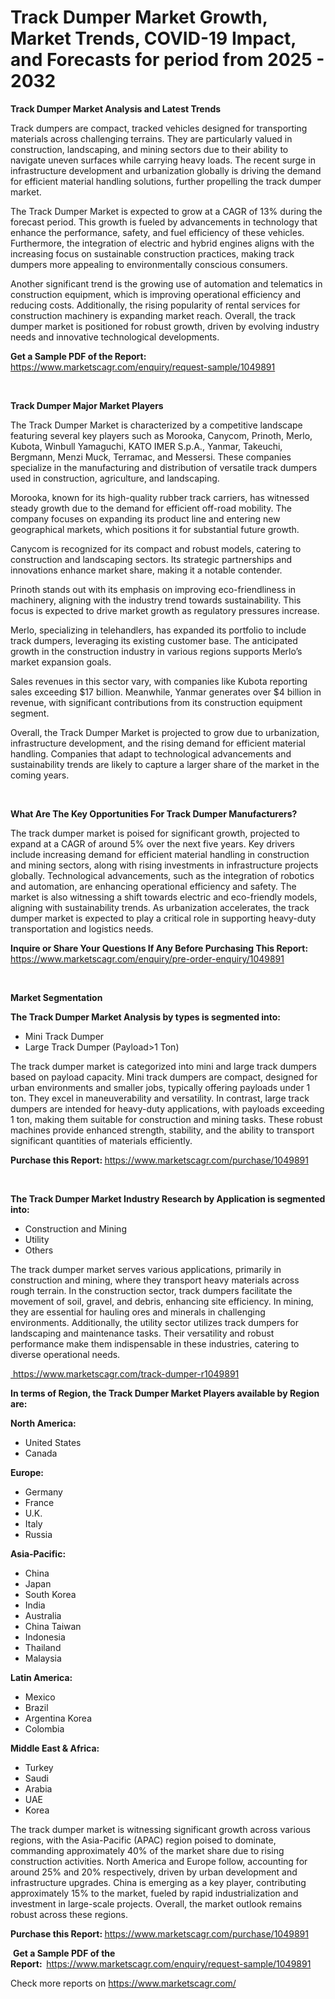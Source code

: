 <p><h1>Track Dumper Market Growth, Market Trends, COVID-19 Impact, and Forecasts for period from 2025 - 2032</h1></p><p><strong>Track Dumper Market Analysis and Latest Trends</strong></p>
<p><p>Track dumpers are compact, tracked vehicles designed for transporting materials across challenging terrains. They are particularly valued in construction, landscaping, and mining sectors due to their ability to navigate uneven surfaces while carrying heavy loads. The recent surge in infrastructure development and urbanization globally is driving the demand for efficient material handling solutions, further propelling the track dumper market.</p><p>The Track Dumper Market is expected to grow at a CAGR of 13% during the forecast period. This growth is fueled by advancements in technology that enhance the performance, safety, and fuel efficiency of these vehicles. Furthermore, the integration of electric and hybrid engines aligns with the increasing focus on sustainable construction practices, making track dumpers more appealing to environmentally conscious consumers. </p><p>Another significant trend is the growing use of automation and telematics in construction equipment, which is improving operational efficiency and reducing costs. Additionally, the rising popularity of rental services for construction machinery is expanding market reach. Overall, the track dumper market is positioned for robust growth, driven by evolving industry needs and innovative technological developments.</p></p>
<p><strong>Get a Sample PDF of the Report:&nbsp;</strong> <a href="https://www.marketscagr.com/enquiry/request-sample/1049891?utm_campaign=3263&utm_medium=2&utm_source=Github&utm_content=ia&utm_term=08042025&utm_id=track-dumper">https://www.marketscagr.com/enquiry/request-sample/1049891</a></p>
<p>&nbsp;</p>
<p><strong>Track Dumper Major Market Players</strong></p>
<p><p>The Track Dumper Market is characterized by a competitive landscape featuring several key players such as Morooka, Canycom, Prinoth, Merlo, Kubota, Winbull Yamaguchi, KATO IMER S.p.A., Yanmar, Takeuchi, Bergmann, Menzi Muck, Terramac, and Messersi. These companies specialize in the manufacturing and distribution of versatile track dumpers used in construction, agriculture, and landscaping. </p><p>Morooka, known for its high-quality rubber track carriers, has witnessed steady growth due to the demand for efficient off-road mobility. The company focuses on expanding its product line and entering new geographical markets, which positions it for substantial future growth. </p><p>Canycom is recognized for its compact and robust models, catering to construction and landscaping sectors. Its strategic partnerships and innovations enhance market share, making it a notable contender. </p><p>Prinoth stands out with its emphasis on improving eco-friendliness in machinery, aligning with the industry trend towards sustainability. This focus is expected to drive market growth as regulatory pressures increase.</p><p>Merlo, specializing in telehandlers, has expanded its portfolio to include track dumpers, leveraging its existing customer base. The anticipated growth in the construction industry in various regions supports Merlo’s market expansion goals.</p><p>Sales revenues in this sector vary, with companies like Kubota reporting sales exceeding $17 billion. Meanwhile, Yanmar generates over $4 billion in revenue, with significant contributions from its construction equipment segment. </p><p>Overall, the Track Dumper Market is projected to grow due to urbanization, infrastructure development, and the rising demand for efficient material handling. Companies that adapt to technological advancements and sustainability trends are likely to capture a larger share of the market in the coming years.</p></p>
<p>&nbsp;</p>
<p><strong>What Are The Key Opportunities For Track Dumper Manufacturers?</strong></p>
<p><p>The track dumper market is poised for significant growth, projected to expand at a CAGR of around 5% over the next five years. Key drivers include increasing demand for efficient material handling in construction and mining sectors, along with rising investments in infrastructure projects globally. Technological advancements, such as the integration of robotics and automation, are enhancing operational efficiency and safety. The market is also witnessing a shift towards electric and eco-friendly models, aligning with sustainability trends. As urbanization accelerates, the track dumper market is expected to play a critical role in supporting heavy-duty transportation and logistics needs.</p></p>
<p><strong>Inquire or Share Your Questions If Any Before Purchasing This Report:</strong> <a href="https://www.marketscagr.com/enquiry/pre-order-enquiry/1049891?utm_campaign=3263&utm_medium=2&utm_source=Github&utm_content=ia&utm_term=08042025&utm_id=track-dumper">https://www.marketscagr.com/enquiry/pre-order-enquiry/1049891</a></p>
<p>&nbsp;</p>
<p><strong>Market Segmentation</strong></p>
<p><strong>The Track Dumper Market Analysis by types is segmented into:</strong></p>
<p><ul><li>Mini Track Dumper</li><li>Large Track Dumper (Payload>1 Ton)</li></ul></p>
<p><p>The track dumper market is categorized into mini and large track dumpers based on payload capacity. Mini track dumpers are compact, designed for urban environments and smaller jobs, typically offering payloads under 1 ton. They excel in maneuverability and versatility. In contrast, large track dumpers are intended for heavy-duty applications, with payloads exceeding 1 ton, making them suitable for construction and mining tasks. These robust machines provide enhanced strength, stability, and the ability to transport significant quantities of materials efficiently.</p></p>
<p><strong>Purchase this Report:&nbsp;</strong><a href="https://www.marketscagr.com/purchase/1049891?utm_campaign=3263&utm_medium=2&utm_source=Github&utm_content=ia&utm_term=08042025&utm_id=track-dumper">https://www.marketscagr.com/purchase/1049891</a></p>
<p>&nbsp;</p>
<p><strong>The Track Dumper Market Industry Research by Application is segmented into:</strong></p>
<p><ul><li>Construction and Mining</li><li>Utility</li><li>Others</li></ul></p>
<p><p>The track dumper market serves various applications, primarily in construction and mining, where they transport heavy materials across rough terrain. In the construction sector, track dumpers facilitate the movement of soil, gravel, and debris, enhancing site efficiency. In mining, they are essential for hauling ores and minerals in challenging environments. Additionally, the utility sector utilizes track dumpers for landscaping and maintenance tasks. Their versatility and robust performance make them indispensable in these industries, catering to diverse operational needs.</p></p>
<p><a href="https://www.marketscagr.com/track-dumper-r1049891?utm_campaign=3263&utm_medium=2&utm_source=Github&utm_content=ia&utm_term=08042025&utm_id=track-dumper">&nbsp;https://www.marketscagr.com/track-dumper-r1049891</a></p>
<p><strong>In terms of Region, the Track Dumper Market Players available by Region are:</strong></p>
<p>
    <p> <strong> North America: </strong>
        <ul>
            <li>United States</li>
            <li>Canada</li>
        </ul>
        </p> 
    <p> <strong> Europe: </strong>
        <ul>
            <li>Germany</li>
            <li>France</li>
            <li>U.K.</li>
            <li>Italy</li>
            <li>Russia</li>
        </ul>
        </p> 
    <p> <strong> Asia-Pacific: </strong>
        <ul>
            <li>China</li>
            <li>Japan</li>
            <li>South Korea</li>
            <li>India</li>
            <li>Australia</li>
            <li>China Taiwan</li>
            <li>Indonesia</li>
            <li>Thailand</li>
            <li>Malaysia</li>
        </ul>
        </p> 
    <p> <strong> Latin America: </strong>
        <ul>
            <li>Mexico</li>
            <li>Brazil</li>
            <li>Argentina Korea</li>
            <li>Colombia</li>
        </ul>
        </p> 
    <p> <strong> Middle East & Africa: </strong>
        <ul>
            <li>Turkey</li>
            <li>Saudi</li>
            <li>Arabia</li>
            <li>UAE</li>
            <li>Korea</li>
        </ul>
    </p>
    </p>
<p><p>The track dumper market is witnessing significant growth across various regions, with the Asia-Pacific (APAC) region poised to dominate, commanding approximately 40% of the market share due to rising construction activities. North America and Europe follow, accounting for around 25% and 20% respectively, driven by urban development and infrastructure upgrades. China is emerging as a key player, contributing approximately 15% to the market, fueled by rapid industrialization and investment in large-scale projects. Overall, the market outlook remains robust across these regions.</p></p>
<p><strong>Purchase this Report: </strong><a href="https://www.marketscagr.com/purchase/1049891?utm_campaign=3263&utm_medium=2&utm_source=Github&utm_content=ia&utm_term=08042025&utm_id=track-dumper">https://www.marketscagr.com/purchase/1049891</a></p>
<p>&nbsp;<strong>Get a Sample PDF of the Report:&nbsp;&nbsp;</strong><a href="https://www.marketscagr.com/enquiry/request-sample/1049891?utm_campaign=3263&utm_medium=2&utm_source=Github&utm_content=ia&utm_term=08042025&utm_id=track-dumper">https://www.marketscagr.com/enquiry/request-sample/1049891</a></p>
<p><strong></strong></p>
<p>Check more reports on <a href="https://www.marketscagr.com/?utm_campaign=3263&utm_medium=2&utm_source=Github&utm_content=ia&utm_term=08042025&utm_id=track-dumper">https://www.marketscagr.com/</a></p>